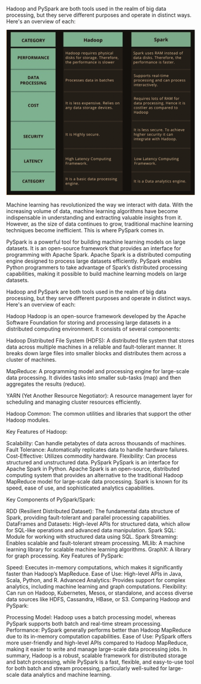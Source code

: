 Hadoop and PySpark are both tools used in the realm of big data processing, but they serve different purposes and operate in distinct ways. Here's an overview of each:

![alt text](image.png)


Machine learning has revolutionized the way we interact with data. With the increasing volume of data, machine learning algorithms have become indispensable in understanding and extracting valuable insights from it. However, as the size of data continues to grow, traditional machine learning techniques become inefficient. This is where PySpark comes in.

PySpark is a powerful tool for building machine learning models on large datasets. It is an open-source framework that provides an interface for programming with Apache Spark. Apache Spark is a distributed computing engine designed to process large datasets efficiently. PySpark enables Python programmers to take advantage of Spark’s distributed processing capabilities, making it possible to build machine learning models on large datasets.



Hadoop and PySpark are both tools used in the realm of big data processing, but they serve different purposes and operate in distinct ways. Here's an overview of each:

Hadoop
Hadoop is an open-source framework developed by the Apache Software Foundation for storing and processing large datasets in a distributed computing environment. It consists of several components:

Hadoop Distributed File System (HDFS): A distributed file system that stores data across multiple machines in a reliable and fault-tolerant manner. It breaks down large files into smaller blocks and distributes them across a cluster of machines.

MapReduce: A programming model and processing engine for large-scale data processing. It divides tasks into smaller sub-tasks (map) and then aggregates the results (reduce).

YARN (Yet Another Resource Negotiator): A resource management layer for scheduling and managing cluster resources efficiently.

Hadoop Common: The common utilities and libraries that support the other Hadoop modules.

Key Features of Hadoop:

Scalability: Can handle petabytes of data across thousands of machines.
Fault Tolerance: Automatically replicates data to handle hardware failures.
Cost-Effective: Utilizes commodity hardware.
Flexibility: Can process structured and unstructured data.
PySpark
PySpark is an interface for Apache Spark in Python. Apache Spark is an open-source, distributed computing system that provides an alternative to the traditional Hadoop MapReduce model for large-scale data processing. Spark is known for its speed, ease of use, and sophisticated analytics capabilities.

Key Components of PySpark/Spark:

RDD (Resilient Distributed Dataset): The fundamental data structure of Spark, providing fault-tolerant and parallel processing capabilities.
DataFrames and Datasets: High-level APIs for structured data, which allow for SQL-like operations and advanced data manipulation.
Spark SQL: Module for working with structured data using SQL.
Spark Streaming: Enables scalable and fault-tolerant stream processing.
MLlib: A machine learning library for scalable machine learning algorithms.
GraphX: A library for graph processing.
Key Features of PySpark:

Speed: Executes in-memory computations, which makes it significantly faster than Hadoop’s MapReduce.
Ease of Use: High-level APIs in Java, Scala, Python, and R.
Advanced Analytics: Provides support for complex analytics, including machine learning and graph computations.
Flexibility: Can run on Hadoop, Kubernetes, Mesos, or standalone, and access diverse data sources like HDFS, Cassandra, HBase, or S3.
Comparing Hadoop and PySpark:

Processing Model: Hadoop uses a batch processing model, whereas PySpark supports both batch and real-time stream processing.
Performance: PySpark generally performs better than Hadoop MapReduce due to its in-memory computation capabilities.
Ease of Use: PySpark offers more user-friendly and high-level APIs compared to Hadoop MapReduce, making it easier to write and manage large-scale data processing jobs.
In summary, Hadoop is a robust, scalable framework for distributed storage and batch processing, while PySpark is a fast, flexible, and easy-to-use tool for both batch and stream processing, particularly well-suited for large-scale data analytics and machine learning.





